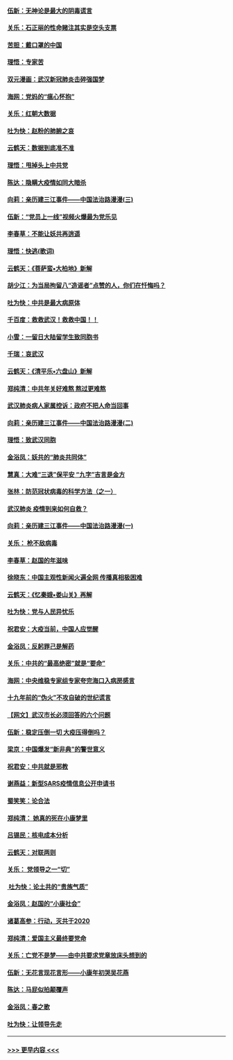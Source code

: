 #### [伍新：无神论是最大的阴毒谎言](../pages/nsc993/n11846129.md?t=02061433) 
#### [关乐：石正丽的性命赌注其实是空头支票](../pages/nsc993/n11846109.md?t=02061433) 
#### [苦胆：戴口罩的中国](../pages/nsc993/n11845576.md?t=02061433) 
#### [理悟：专家苦](../pages/nsc993/n11845564.md?t=02061433) 
#### [双元漫画：武汉新冠肺炎击碎强国梦](../pages/nsc993/n11843320.md?t=02061433) 
#### [海网：党妈的“瘟心怀抱”](../pages/nsc993/n11840740.md?t=02061433) 
#### [关乐：红朝大数据](../pages/nsc993/n11840675.md?t=02061433) 
#### [吐为快：赵粉的肺腑之哀](../pages/nsc993/n11840618.md?t=02061433) 
#### [云鹤天：数据到底准不准](../pages/nsc993/n11840325.md?t=02061433) 
#### [理悟：甩掉头上中共党](../pages/nsc993/n11838826.md?t=02061433) 
#### [陈达：隐瞒大疫情如同大暗杀](../pages/nsc993/n11838771.md?t=02061433) 
#### [向莉：亲历建三江事件——中国法治路漫漫(三)](../pages/nsc993/n11831825.md?t=02061433) 
#### [伍新：“党员上一线”视频火爆最为党乐见](../pages/nsc993/n11838200.md?t=02061433) 
#### [李春草：不能让妖共再逍遥](../pages/nsc993/n11838102.md?t=02061433) 
#### [理悟：快逃(歌词)](../pages/nsc993/n11838083.md?t=02061433) 
#### [云鹤天：《菩萨蛮▪大柏地》新解](../pages/nsc993/n11838059.md?t=02061433) 
#### [胡少江：为当局拘留八“造谣者”点赞的人，你们在忏悔吗？](../pages/nsc993/n11836801.md?t=02061433) 
#### [吐为快：中共是最大病原体](../pages/nsc993/n11836748.md?t=02061433) 
#### [千百度：救救武汉！救救中国！！](../pages/nsc993/n11836145.md?t=02061433) 
#### [小雪：一留日大陆留学生致同胞书](../pages/nsc993/n11834624.md?t=02061433) 
#### [千瑞：哀武汉](../pages/nsc993/n11833647.md?t=02061433) 
#### [云鹤天：《清平乐▪六盘山》新解](../pages/nsc993/n11833611.md?t=02061433) 
#### [郑纯清：中共年关好难熬 熬过更难熬](../pages/nsc993/n11833489.md?t=02061433) 
#### [武汉肺炎病人家属控诉：政府不把人命当回事](../pages/nsc993/n11833205.md?t=02061433) 
#### [向莉：亲历建三江事件——中国法治路漫漫(二)](../pages/nsc993/n11829102.md?t=02061433) 
#### [理悟：致武汉同胞](../pages/nsc993/n11831522.md?t=02061433) 
#### [金浴凤：妖共的“肺炎共同体”](../pages/nsc993/n11829448.md?t=02061433) 
#### [慧真：大难“三退”保平安 “九字”吉言是金方](../pages/nsc993/n11829501.md?t=02061433) 
#### [张林：防范冠状病毒的科学方法（之一）](../pages/nsc993/n11828618.md?t=02061433) 
#### [武汉肺炎 疫情到来如何自救？](../pages/nsc993/n11827632.md?t=02061433) 
#### [向莉：亲历建三江事件——中国法治路漫漫(一)](../pages/nsc993/n11827190.md?t=02061433) 
#### [关乐： 枪不敌病毒](../pages/nsc993/n11826746.md?t=02061433) 
#### [李春草：赵国的年滋味](../pages/nsc993/n11826321.md?t=02061433) 
#### [徐晓东：中国主观性新闻火遍全网 传播真相极困难](../pages/nsc993/n11826508.md?t=02061433) 
#### [云鹤天：《忆秦娥▪娄山关》再解](../pages/nsc993/n11824682.md?t=02061433) 
#### [吐为快：党与人民异忧乐](../pages/nsc993/n11824660.md?t=02061433) 
#### [祝君安：大疫当前，中国人应觉醒](../pages/nsc993/n11821946.md?t=02061433) 
#### [金浴凤：反躬罪己是解药](../pages/nsc993/n11820280.md?t=02061433) 
#### [关乐：中共的“最高绝密”就是“要命”](../pages/nsc993/n11816946.md?t=02061433) 
#### [海网：中央维稳专家组专家夸完海口入病房感言](../pages/nsc993/n11815138.md?t=02061433) 
#### [十九年前的“伪火”不攻自破的世纪谎言](../pages/nsc993/n11813238.md?t=02061433) 
#### [【网文】武汉市长必须回答的六个问题](../pages/nsc993/n11813848.md?t=02061433) 
#### [伍新：稳定压倒一切 大疫压得倒吗？](../pages/nsc993/n11812634.md?t=02061433) 
#### [梁京：中国爆发“新非典”的警世意义](../pages/nsc993/n11812554.md?t=02061433) 
#### [祝君安：中共就是邪教](../pages/nsc993/n11812431.md?t=02061433) 
#### [谢燕益：新型SARS疫情信息公开申请书](../pages/nsc993/n11808840.md?t=02061433) 
#### [蜀笑笑：论合法](../pages/nsc993/n11808064.md?t=02061433) 
#### [郑纯清： 她真的死在小康梦里](../pages/nsc993/n11806623.md?t=02061433) 
#### [吕锡民：核电成本分析](../pages/nsc993/n11806284.md?t=02061433) 
#### [云鹤天：对联两则](../pages/nsc993/n11805957.md?t=02061433) 
#### [关乐： 党领导之一“切”](../pages/nsc993/n11804505.md?t=02061433) 
#### [ 吐为快：论土共的“贵族气质”](../pages/nsc993/n11804490.md?t=02061433) 
#### [金浴凤：赵国的“小康社会”](../pages/nsc993/n11804452.md?t=02061433) 
#### [诸葛高参：行动，灭共于2020](../pages/nsc993/n11804120.md?t=02061433) 
#### [郑纯清：爱国主义最终要党命](../pages/nsc993/n11802197.md?t=02061433) 
#### [关乐：亡党不是梦——由中共要求党章放床头想到的](../pages/nsc993/n11802156.md?t=02061433) 
#### [伍新：无花言现花言形——小康年初哭吴花燕](../pages/nsc993/n11800044.md?t=02061433) 
#### [陈达：马屁似拍颠覆声](../pages/nsc993/n11800010.md?t=02061433) 
#### [金浴凤：春之歌](../pages/nsc993/n11797687.md?t=02061433) 
#### [吐为快：让领导先走](../pages/nsc993/n11797512.md?t=02061433) 

----
#### [ >>> 更早内容 <<< ](../indexes/nsc993-earlier.md)
